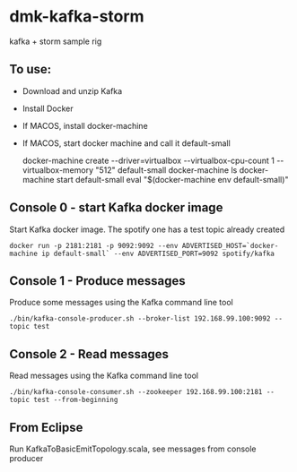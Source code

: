 # dmk-kafka-storm
kafka + storm sample rig


To use:
---
* Download and unzip Kafka
* Install Docker
* If MACOS, install docker-machine
* If MACOS, start docker machine and call it default-small

	docker-machine create --driver=virtualbox --virtualbox-cpu-count 1 --virtualbox-memory "512" default-small
	docker-machine ls
	docker-machine start default-small
	eval "$(docker-machine env default-small)"


Console 0 - start Kafka docker image
---
Start Kafka docker image.  The spotify one has a test topic already created

	docker run -p 2181:2181 -p 9092:9092 --env ADVERTISED_HOST=`docker-machine ip default-small` --env ADVERTISED_PORT=9092 spotify/kafka

Console 1 - Produce messages 
---
Produce some messages using the Kafka command line tool

	./bin/kafka-console-producer.sh --broker-list 192.168.99.100:9092 --topic test

Console 2 - Read messages
---
Read messages using the Kafka command line tool

	./bin/kafka-console-consumer.sh --zookeeper 192.168.99.100:2181 --topic test --from-beginning

From Eclipse
---
 Run KafkaToBasicEmitTopology.scala, see messages from console producer

